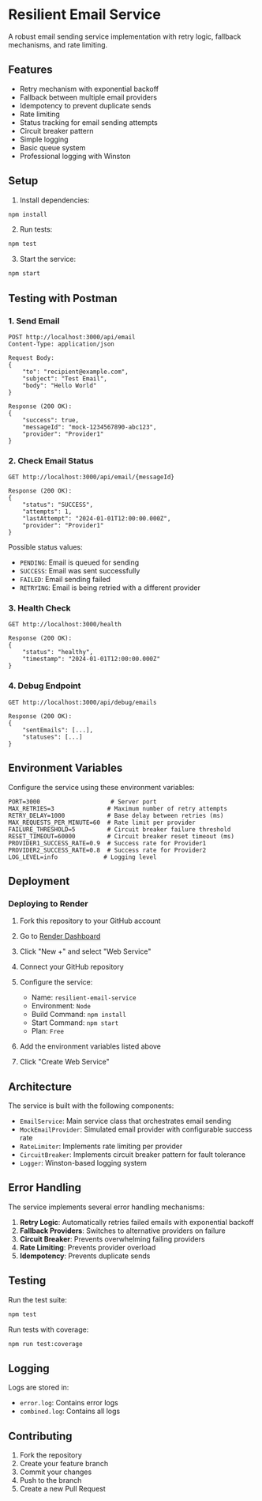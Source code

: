 # Resilient Email Service

A robust email sending service implementation with retry logic, fallback mechanisms, and rate limiting.

## Features

- Retry mechanism with exponential backoff
- Fallback between multiple email providers
- Idempotency to prevent duplicate sends
- Rate limiting
- Status tracking for email sending attempts
- Circuit breaker pattern
- Simple logging
- Basic queue system
- Professional logging with Winston

## Setup

1. Install dependencies:
```bash
npm install
```

2. Run tests:
```bash
npm test
```

3. Start the service:
```bash
npm start
```

## Testing with Postman

### 1. Send Email
```
POST http://localhost:3000/api/email
Content-Type: application/json

Request Body:
{
    "to": "recipient@example.com",
    "subject": "Test Email",
    "body": "Hello World"
}

Response (200 OK):
{
    "success": true,
    "messageId": "mock-1234567890-abc123",
    "provider": "Provider1"
}
```

### 2. Check Email Status
```
GET http://localhost:3000/api/email/{messageId}

Response (200 OK):
{
    "status": "SUCCESS",
    "attempts": 1,
    "lastAttempt": "2024-01-01T12:00:00.000Z",
    "provider": "Provider1"
}
```

Possible status values:
- `PENDING`: Email is queued for sending
- `SUCCESS`: Email was sent successfully
- `FAILED`: Email sending failed
- `RETRYING`: Email is being retried with a different provider

### 3. Health Check
```
GET http://localhost:3000/health

Response (200 OK):
{
    "status": "healthy",
    "timestamp": "2024-01-01T12:00:00.000Z"
}
```

### 4. Debug Endpoint
```
GET http://localhost:3000/api/debug/emails

Response (200 OK):
{
    "sentEmails": [...],
    "statuses": [...]
}
```

## Environment Variables

Configure the service using these environment variables:

```
PORT=3000                    # Server port
MAX_RETRIES=3               # Maximum number of retry attempts
RETRY_DELAY=1000            # Base delay between retries (ms)
MAX_REQUESTS_PER_MINUTE=60  # Rate limit per provider
FAILURE_THRESHOLD=5         # Circuit breaker failure threshold
RESET_TIMEOUT=60000         # Circuit breaker reset timeout (ms)
PROVIDER1_SUCCESS_RATE=0.9  # Success rate for Provider1
PROVIDER2_SUCCESS_RATE=0.8  # Success rate for Provider2
LOG_LEVEL=info             # Logging level
```

## Deployment

### Deploying to Render

1. Fork this repository to your GitHub account

2. Go to [Render Dashboard](https://dashboard.render.com/)

3. Click "New +" and select "Web Service"

4. Connect your GitHub repository

5. Configure the service:
   - Name: `resilient-email-service`
   - Environment: `Node`
   - Build Command: `npm install`
   - Start Command: `npm start`
   - Plan: `Free`

6. Add the environment variables listed above

7. Click "Create Web Service"

## Architecture

The service is built with the following components:

- `EmailService`: Main service class that orchestrates email sending
- `MockEmailProvider`: Simulated email provider with configurable success rate
- `RateLimiter`: Implements rate limiting per provider
- `CircuitBreaker`: Implements circuit breaker pattern for fault tolerance
- `Logger`: Winston-based logging system

## Error Handling

The service implements several error handling mechanisms:

1. **Retry Logic**: Automatically retries failed emails with exponential backoff
2. **Fallback Providers**: Switches to alternative providers on failure
3. **Circuit Breaker**: Prevents overwhelming failing providers
4. **Rate Limiting**: Prevents provider overload
5. **Idempotency**: Prevents duplicate sends

## Testing

Run the test suite:
```bash
npm test
```

Run tests with coverage:
```bash
npm run test:coverage
```

## Logging

Logs are stored in:
- `error.log`: Contains error logs
- `combined.log`: Contains all logs

## Contributing

1. Fork the repository
2. Create your feature branch
3. Commit your changes
4. Push to the branch
5. Create a new Pull Request 